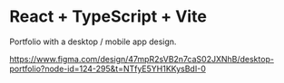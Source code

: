 # React + TypeScript + Vite

Portfolio with a desktop / mobile app design.

https://www.figma.com/design/47mpR2sVB2n7caS02JXNhB/desktop-portfolio?node-id=124-295&t=NTfyE5YH1KKysBdI-0
